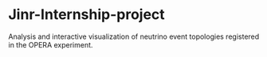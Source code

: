 # Jinr-Internship-project
Analysis and interactive visualization of neutrino event topologies registered in the OPERA experiment.
